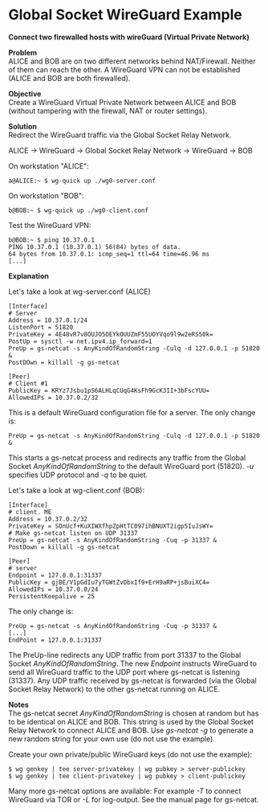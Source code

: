 # Global Socket WireGuard Example
**Connect two firewalled hosts with wireGuard (Virtual Private Network)**

**Problem**  
ALICE and BOB are on two different networks behind NAT/Firewall. Neither of them can reach the other. A WireGuard VPN can not be established (ALICE and BOB are both firewalled).

**Objective**  
Create a WireGuard Virtual Private Network between ALICE and BOB (without tampering with the firewall, NAT or router settings).

**Solution**  
Redirect the WireGuard traffic via the Global Socket Relay Network.

ALICE -> WireGuard -> Global Socket Relay Network -> WireGuard -> BOB

On workstation "ALICE":
```ShellSession
a@ALICE:~ $ wg-quick up ./wg0-server.conf
```

On workstation "BOB":
```ShellSession
b@BOB:~ $ wg-quick up ./wg0-client.conf
```

Test the WireGuard VPN:
```ShellSession
b@BOB:~ $ ping 10.37.0.1
PING 10.37.0.1 (10.37.0.1) 56(84) bytes of data.
64 bytes from 10.37.0.1: icmp_seq=1 ttl=64 time=46.96 ms
[...]
```

**Explanation**

Let's take a look at wg-server.conf (ALICE)
```Nginx
[Interface]
# Server
Address = 10.37.0.1/24
ListenPort = 51820
PrivateKey = 4E48vR7v8OUJO5OEYkOUUZmF55UOYVqo9l9w2eRS50k=
PostUp = sysctl -w net.ipv4.ip_forward=1
PreUp = gs-netcat -s AnyKindOfRandomString -Culq -d 127.0.0.1 -p 51820 &
PostDOwn = killall -g gs-netcat

[Peer]
# Client #1
PublicKey = KRYz7Jsbu1pS6ALHLqCUqG4KsFh9GcK3II+3bFscYUU=
AllowedIPs = 10.37.0.2/32
```

This is a default WireGuard configuration file for a server. The only change is:
```Nginx
PreUp = gs-netcat -s AnyKindOfRandomString -Culq -d 127.0.0.1 -p 51820 &
```
This starts a gs-netcat process and redirects any traffic from the Global Socket *AnyKindOfRandomString* to the default WireGuard port (51820). *-u* specifies UDP protocol and *-q* to be quiet.


Let's take a look at wg-client.conf (BOB):
```Nginx
[Interface]
# client. ME
Address = 10.37.0.2/32
PrivateKey = SOnUcf+KuXIWXfhpZpHtTC097ihBNUXT2igp5IuJsWY=
# Make gs-netcat listen on UDP 31337
PreUp = gs-netcat -s AnyKindOfRandomString -Cuq -p 31337 &
PostDown = killall -g gs-netcat

[Peer]
# server
Endpoint = 127.0.0.1:31337
PublicKey = gjBE/V1pGdIu7yTGWtZvObxIf9+ErH9aRP+jsBuiXC4=
AllowedIPs = 10.37.0.0/24
PersistentKeepalive = 25
```

The only change is:
```Nginx
PreUp = gs-netcat -s AnyKindOfRandomString -Cuq -p 31337 &
[...]
EndPoint = 127.0.0.1:31337
```
The PreUp-line redirects any UDP traffic from port 31337 to the Global Socket *AnyKindOfRandomString*. The new *Endpoint* instructs WireGuard to send all WireGuard traffic to the UDP port where gs-netcat is listening (31337). Any UDP traffic received by gs-netcat is forwarded (via the Global Socket Relay Network) to the other gs-netcat running on ALICE.

**Notes**  
The gs-netcat secret *AnyKindOfRandomString* is chosen at random but has to be identical on ALICE and BOB. This string is used by the Global Socket Relay Network to connect ALICE and BOB. Use *gs-netcat -g* to generate a new random string for your own use (do not use the example).

Create your own private/public WireGuard keys (do not use the example):
```ShellSession
$ wg genkey | tee server-privatekey | wg pubkey > server-publickey
$ wg genkey | tee client-privatekey | wg pubkey > client-publickey

```

Many more gs-netcat options are available: For example *-T* to connect WireGuard via TOR or *-L* for log-output. See the manual page for gs-netcat. 

